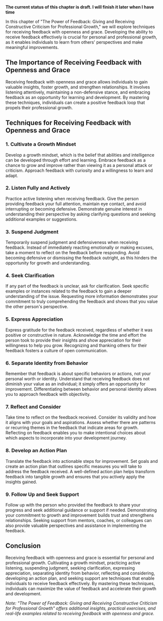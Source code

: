 **The current status of this chapter is draft. I will finish it later when I have time**

In this chapter of "The Power of Feedback: Giving and Receiving Constructive Criticism for Professional Growth," we will explore techniques for receiving feedback with openness and grace. Developing the ability to receive feedback effectively is crucial for personal and professional growth, as it enables individuals to learn from others' perspectives and make meaningful improvements.

The Importance of Receiving Feedback with Openness and Grace
------------------------------------------------------------

Receiving feedback with openness and grace allows individuals to gain valuable insights, foster growth, and strengthen relationships. It involves listening attentively, maintaining a non-defensive stance, and embracing feedback as an opportunity for learning and development. By mastering these techniques, individuals can create a positive feedback loop that propels their professional growth.

Techniques for Receiving Feedback with Openness and Grace
---------------------------------------------------------

### 1. Cultivate a Growth Mindset

Develop a growth mindset, which is the belief that abilities and intelligence can be developed through effort and learning. Embrace feedback as a chance to grow and improve rather than viewing it as a personal attack or criticism. Approach feedback with curiosity and a willingness to learn and adapt.

### 2. Listen Fully and Actively

Practice active listening when receiving feedback. Give the person providing feedback your full attention, maintain eye contact, and avoid interrupting or becoming defensive. Demonstrate genuine interest in understanding their perspective by asking clarifying questions and seeking additional examples or suggestions.

### 3. Suspend Judgment

Temporarily suspend judgment and defensiveness when receiving feedback. Instead of immediately reacting emotionally or making excuses, take a moment to reflect on the feedback before responding. Avoid becoming defensive or dismissing the feedback outright, as this hinders the opportunity for growth and understanding.

### 4. Seek Clarification

If any part of the feedback is unclear, ask for clarification. Seek specific examples or instances related to the feedback to gain a deeper understanding of the issue. Requesting more information demonstrates your commitment to truly comprehending the feedback and shows that you value the other person's perspective.

### 5. Express Appreciation

Express gratitude for the feedback received, regardless of whether it was positive or constructive in nature. Acknowledge the time and effort the person took to provide their insights and show appreciation for their willingness to help you grow. Recognizing and thanking others for their feedback fosters a culture of open communication.

### 6. Separate Identity from Behavior

Remember that feedback is about specific behaviors or actions, not your personal worth or identity. Understand that receiving feedback does not diminish your value as an individual; it simply offers an opportunity for improvement. Differentiating between behavior and personal identity allows you to approach feedback with objectivity.

### 7. Reflect and Consider

Take time to reflect on the feedback received. Consider its validity and how it aligns with your goals and aspirations. Assess whether there are patterns or recurring themes in the feedback that indicate areas for growth. Reflecting on feedback enables you to make intentional choices about which aspects to incorporate into your development journey.

### 8. Develop an Action Plan

Translate the feedback into actionable steps for improvement. Set goals and create an action plan that outlines specific measures you will take to address the feedback received. A well-defined action plan helps transform feedback into tangible growth and ensures that you actively apply the insights gained.

### 9. Follow Up and Seek Support

Follow up with the person who provided the feedback to share your progress and seek additional guidance or support if needed. Demonstrating your commitment to growth and improvement builds trust and strengthens relationships. Seeking support from mentors, coaches, or colleagues can also provide valuable perspectives and assistance in implementing the feedback.

Conclusion
----------

Receiving feedback with openness and grace is essential for personal and professional growth. Cultivating a growth mindset, practicing active listening, suspending judgment, seeking clarification, expressing appreciation, separating identity from behavior, reflecting and considering, developing an action plan, and seeking support are techniques that enable individuals to receive feedback effectively. By mastering these techniques, individuals can maximize the value of feedback and accelerate their growth and development.

*Note: "The Power of Feedback: Giving and Receiving Constructive Criticism for Professional Growth" offers additional insights, practical exercises, and real-life examples related to receiving feedback with openness and grace.*
